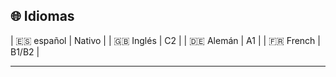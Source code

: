 ## 🌐 Idiomas

| 🇪🇸 español | Nativo |
| 🇬🇧 Inglés | C2 |
| 🇩🇪 Alemán | A1 |
| 🇫🇷 French | B1/B2 |

---
